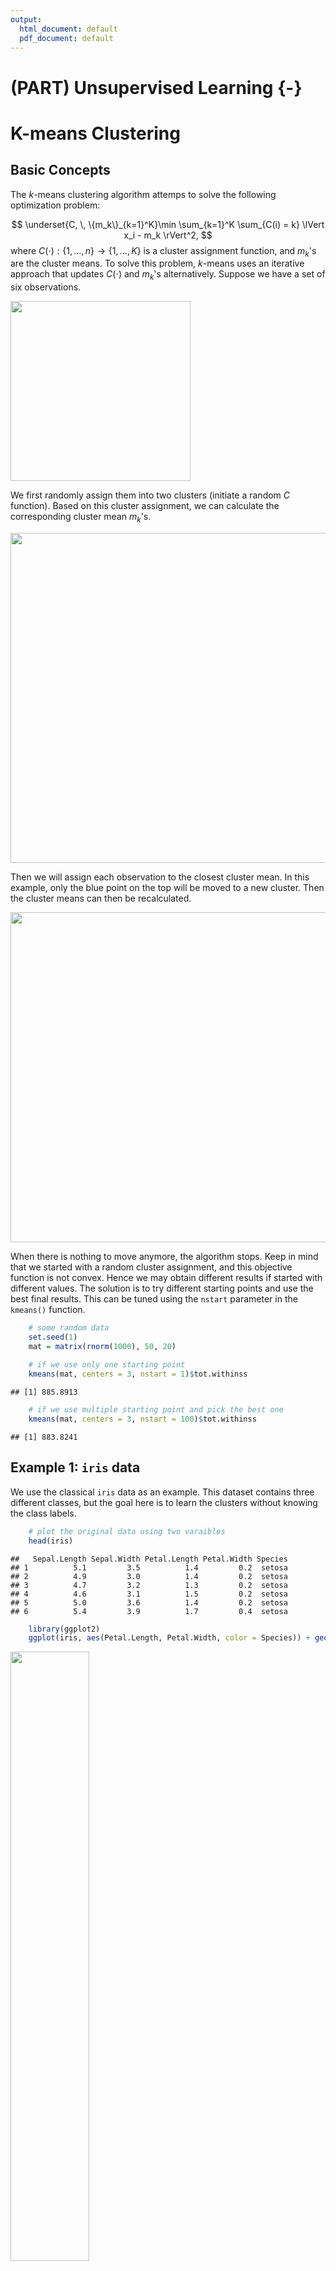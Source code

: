 ```yaml
---
output:
  html_document: default
  pdf_document: default
---
```


# (PART) Unsupervised Learning {-}



# K-means Clustering

## Basic Concepts

The $k$-means clustering algorithm attemps to solve the following optimization problem: 

$$ \underset{C, \, \{m_k\}_{k=1}^K}\min \sum_{k=1}^K \sum_{C(i) = k} \lVert x_i - m_k \rVert^2, $$
where $C(\cdot): \{1, \ldots, n\} \rightarrow \{1, \ldots, K\}$ is a cluster assignment function, and $m_k$'s are the cluster means. To solve this problem, $k$-means uses an iterative approach that updates $C(\cdot)$ and $m_k$'s alternatively. Suppose we have a set of six observations. 

<img src="2.1-kmeans_files/figure-html/unnamed-chunk-1-1.png" width="288" />

We first randomly assign them into two clusters (initiate a random $C$ function). Based on this cluster assignment, we can calculate the corresponding cluster mean $m_k$'s.


<img src="2.1-kmeans_files/figure-html/unnamed-chunk-2-1.png" width="528" />

Then we will assign each observation to the closest cluster mean. In this example, only the blue point on the top will be moved to a new cluster. Then the cluster means can then be recalculated.

<img src="2.1-kmeans_files/figure-html/unnamed-chunk-3-1.png" width="528" />

When there is nothing to move anymore, the algorithm stops. Keep in mind that we started with a random cluster assignment, and this objective function is not convex. Hence we may obtain different results if started with different values. The solution is to try different starting points and use the best final results. This can be tuned using the `nstart` parameter in the `kmeans()` function.


```r
    # some random data
    set.seed(1)
    mat = matrix(rnorm(1000), 50, 20)
    
    # if we use only one starting point
    kmeans(mat, centers = 3, nstart = 1)$tot.withinss
```

```
## [1] 885.8913
```

```r
    # if we use multiple starting point and pick the best one
    kmeans(mat, centers = 3, nstart = 100)$tot.withinss
```

```
## [1] 883.8241
```

## Example 1: `iris` data

We use the classical `iris` data as an example. This dataset contains three different classes, but the goal here is to learn the clusters without knowing the class labels.


```r
    # plot the original data using two varaibles
    head(iris)
```

```
##   Sepal.Length Sepal.Width Petal.Length Petal.Width Species
## 1          5.1         3.5          1.4         0.2  setosa
## 2          4.9         3.0          1.4         0.2  setosa
## 3          4.7         3.2          1.3         0.2  setosa
## 4          4.6         3.1          1.5         0.2  setosa
## 5          5.0         3.6          1.4         0.2  setosa
## 6          5.4         3.9          1.7         0.4  setosa
```

```r
    library(ggplot2)
    ggplot(iris, aes(Petal.Length, Petal.Width, color = Species)) + geom_point()
```

<img src="2.1-kmeans_files/figure-html/unnamed-chunk-5-1.png" width="50%" />

The last two variables in the `iris` data carry more information on separating the three classes. Hence we will only use the `Petal.Length` and `Petal.Width`. 


```r
    library(colorspace)
    par(mar = c(3, 2, 4, 2), xpd = TRUE)
    MASS::parcoord(iris[, -5], col = rainbow_hcl(3)[iris$Species], 
                   var.label = TRUE, lwd = 2)
    legend(x = 1.2, y = 1.3, cex = 1,
       legend = as.character(levels(iris$Species)),
        fill = rainbow_hcl(3), horiz = TRUE)
```

<img src="2.1-kmeans_files/figure-html/unnamed-chunk-6-1.png" width="55%" />

Let's perfrom the $k$-means clustering 


```r
    set.seed(1)

    # k mean clustering
    iris.kmean <- kmeans(iris[, 3:4], centers = 3, nstart = 20)
    
    # the center of each class
    iris.kmean$centers
```

```
##   Petal.Length Petal.Width
## 1     1.462000    0.246000
## 2     5.595833    2.037500
## 3     4.269231    1.342308
```

```r
    # the within cluster variation 
    iris.kmean$withinss
```

```
## [1]  2.02200 16.29167 13.05769
```

```r
    # the between cluster variation 
    iris.kmean$betweenss
```

```
## [1] 519.524
```

```r
    # plot the fitted clusters vs. the truth
    iris.kmean$cluster <- as.factor(iris.kmean$cluster)
    
    ggplot(iris, aes(Petal.Length, Petal.Width, color = Species)) + # true cluster
    		geom_point(alpha = 0.3, size = 3.5) + 
            scale_color_manual(values = c('red', 'green', 'blue')) +
    		geom_point(col = c("blue", "green", "red")[iris.kmean$cluster]) # fitted cluster 
```

<img src="2.1-kmeans_files/figure-html/unnamed-chunk-7-1.png" width="50%" />

## Example 2: clustering of image pixels

Let's first load and plot an image of Leo. 


```r
    library(jpeg)
    img<-readJPEG("images/leo.jpg")
    
    # generate a blank image
    par(mar=rep(0.2, 4))
    plot(c(0, 400), c(0, 500), xaxt = 'n', yaxt = 'n', bty = 'n', pch = '', ylab = '', xlab = '')

    rasterImage(img, 0, 0, 400, 500)
```

<img src="2.1-kmeans_files/figure-html/unnamed-chunk-8-1.png" width="288" />

For a `jpg` file, each pixel is stored as a vector with 3 elements --- representing red, green and blue intensities. However, by the way, that this objective `img` being constructed, it is stored as a 3d array. The first two dimensions are the height and width of the figure. We need to vectorize them and treat each pixel as an observation. 


```r
    dim(img)
```

```
## [1] 500 400   3
```

```r
    # this apply function applies vecterization to each layer (r/g/b) of the image. 
    img_expand = apply(img, 3, c)

    # and now we have the desired data matrix
    dim(img_expand)
```

```
## [1] 200000      3
```

Before performing the $k$-mean clustering, let's have a quick peek at the data in a 3d view. Since there are too many observations, we randomly sample a few. 

```r
    library(scatterplot3d)
    set.seed(1)
    sub_pixels = sample(1:nrow(img_expand), 1000)
    sub_img_expand = img_expand[sub_pixels, ]
    
    scatterplot3d(sub_img_expand, pch = 19, xlab = "red", ylab = "green", zlab = "blue", 
                  color = rgb(sub_img_expand[,1], sub_img_expand[,2], sub_img_expand[,3]))
```

<img src="2.1-kmeans_files/figure-html/unnamed-chunk-10-1.png" width="480" />

The next step is to perform the $k$-mean and obtain the cluster label. For example, let's try 5 clusters. 


```r
    kmeanfit <- kmeans(img_expand, 5)

    # to produce the new graph, we simply replicate the cluster mean for all observations in the same cluster
    new_img_expand = kmeanfit$centers[kmeanfit$cluster, ]
    
    # now we need to convert this back to the array that can be plotted as an image. 
    # this is a lazy way to do it, but get the job done
    new_img = img
    new_img[, , 1] = matrix(new_img_expand[,1], 500, 400)
    new_img[, , 2] = matrix(new_img_expand[,2], 500, 400)
    new_img[, , 3] = matrix(new_img_expand[,3], 500, 400)

    # plot the new image
    par(mar=rep(0.2, 4))
    plot(c(0, 400), c(0, 500), xaxt = 'n', yaxt = 'n', bty = 'n', pch = '', ylab = '', xlab = '')

    rasterImage(new_img, 0, 0, 400, 500)
```

<img src="2.1-kmeans_files/figure-html/unnamed-chunk-11-1.png" width="288" />

With this technique, we can easily reproduce results with different $k$ values. Apparently, as $k$ increases, we get better resolution. $k = 30$ seems to recover the original image fairly well. 




```
## Warning: did not converge in 10 iterations
```

<img src="2.1-kmeans_files/figure-html/unnamed-chunk-13-1.png" width="960" />
